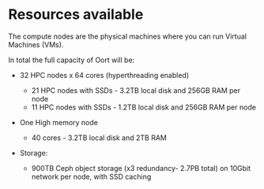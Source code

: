 # Resources available

The compute nodes are the physical machines where you can run Virtual Machines (VMs). 

In total the full capacity of Oort will be:

* 32 HPC nodes x 64 cores (hyperthreading enabled)
  * 21 HPC nodes with SSDs - 3.2TB local disk and 256GB RAM per node
  * 11 HPC nodes with SSDs - 1.2TB local disk and 256GB RAM per node

* One High memory node 
  * 40 cores - 3.2TB local disk and 2TB RAM  

* Storage:
  * 900TB Ceph object storage (x3 redundancy- 2.7PB total) on 10Gbit network per node, with SSD caching
